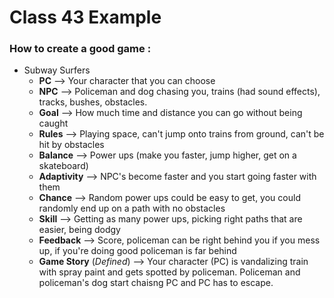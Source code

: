 # Class 43 Example

### How to create a good game : 

- Subway Surfers
  - **PC** --> Your character that you can choose
  - **NPC** --> Policeman and dog chasing you, trains (had sound effects), tracks, bushes, obstacles.
  - **Goal** --> How much time and distance you can go without being caught
  - **Rules** --> Playing space, can't jump onto trains from ground, can't be hit by obstacles
  - **Balance** --> Power ups (make you faster, jump higher, get on a skateboard)
  - **Adaptivity** --> NPC's become faster and you start going faster with them
  - **Chance** --> Random power ups could be easy to get, you could randomly end up on a path with no obstacles
  - **Skill** --> Getting as many power ups, picking right paths that are easier, being dodgy
  - **Feedback** --> Score, policeman can be right behind you if you mess up, if you're doing good policeman is far behind
  - **Game Story** (*Defined*) --> Your character (PC) is vandalizing train with spray paint and gets spotted by policeman. Policeman and policeman's dog start chaisng PC and PC has to escape.